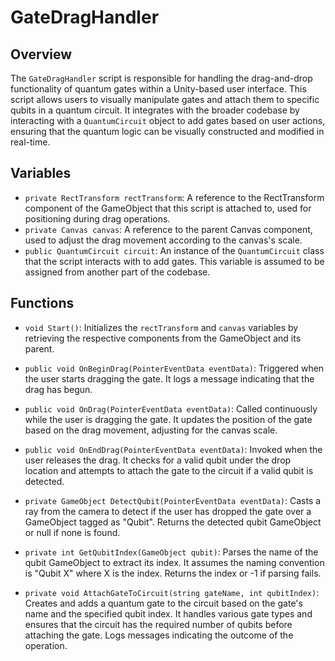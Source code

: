 # GateDragHandler

## Overview
The `GateDragHandler` script is responsible for handling the drag-and-drop functionality of quantum gates within a Unity-based user interface. This script allows users to visually manipulate gates and attach them to specific qubits in a quantum circuit. It integrates with the broader codebase by interacting with a `QuantumCircuit` object to add gates based on user actions, ensuring that the quantum logic can be visually constructed and modified in real-time.

## Variables
- `private RectTransform rectTransform`: A reference to the RectTransform component of the GameObject that this script is attached to, used for positioning during drag operations.
- `private Canvas canvas`: A reference to the parent Canvas component, used to adjust the drag movement according to the canvas's scale.
- `public QuantumCircuit circuit`: An instance of the `QuantumCircuit` class that the script interacts with to add gates. This variable is assumed to be assigned from another part of the codebase.

## Functions
- `void Start()`: Initializes the `rectTransform` and `canvas` variables by retrieving the respective components from the GameObject and its parent.

- `public void OnBeginDrag(PointerEventData eventData)`: Triggered when the user starts dragging the gate. It logs a message indicating that the drag has begun.

- `public void OnDrag(PointerEventData eventData)`: Called continuously while the user is dragging the gate. It updates the position of the gate based on the drag movement, adjusting for the canvas scale.

- `public void OnEndDrag(PointerEventData eventData)`: Invoked when the user releases the drag. It checks for a valid qubit under the drop location and attempts to attach the gate to the circuit if a valid qubit is detected.

- `private GameObject DetectQubit(PointerEventData eventData)`: Casts a ray from the camera to detect if the user has dropped the gate over a GameObject tagged as "Qubit". Returns the detected qubit GameObject or null if none is found.

- `private int GetQubitIndex(GameObject qubit)`: Parses the name of the qubit GameObject to extract its index. It assumes the naming convention is "Qubit X" where X is the index. Returns the index or -1 if parsing fails.

- `private void AttachGateToCircuit(string gateName, int qubitIndex)`: Creates and adds a quantum gate to the circuit based on the gate's name and the specified qubit index. It handles various gate types and ensures that the circuit has the required number of qubits before attaching the gate. Logs messages indicating the outcome of the operation.